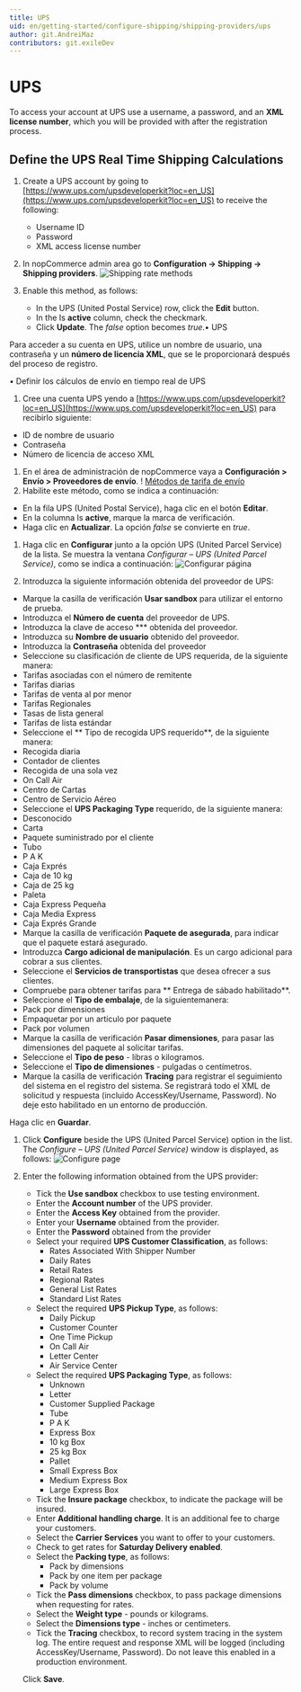 ```yaml
---
title: UPS
uid: en/getting-started/configure-shipping/shipping-providers/ups
author: git.AndreiMaz
contributors: git.exileDev
---
```


# UPS

To access your account at UPS use a username, a password, and an **XML license number**, which you will be provided with after the registration process.

## Define the UPS Real Time Shipping Calculations

1. Create a UPS account by going to [https://www.ups.com/upsdeveloperkit?loc=en_US](https://www.ups.com/upsdeveloperkit?loc=en_US) to receive the following:
    * Username ID
    * Password
    * XML access license number

1. In nopCommerce admin area go to **Configuration → Shipping → Shipping providers**. 
 ![Shipping rate methods](_static/ups/shipping-rate-methods.jpg)
1. Enable this method, as follows:
    * In the UPS (United Postal Service) row, click the **Edit** button.
    * In the Is **active** column, check the checkmark.
    * Click **Update**. The *false* option becomes *true*.• UPS

Para acceder a su cuenta en UPS, utilice un nombre de usuario, una contraseña y un **número de licencia XML**, que se le proporcionará después del proceso de registro.

• Definir los cálculos de envío en tiempo real de UPS

1. Cree una cuenta UPS yendo a [https://www.ups.com/upsdeveloperkit?loc=en_US](https://www.ups.com/upsdeveloperkit?loc=en_US) para recibirlo siguiente:
* ID de nombre de usuario
* Contraseña
* Número de licencia de acceso XML

1. En el área de administración de nopCommerce vaya a  **Configuración > Envío > Proveedores de envío**.
! [Métodos de tarifa de envío](_static/ups/shipping-rate-methods.jpg)
1. Habilite este método, como se indica a continuación:
* En la fila UPS (United Postal Service), haga clic en el botón **Editar**.  
* En la columna Is **active**,  marque la marca de verificación.
* Haga clic en  **Actualizar**. La opción *false*  se convierte en  *true*.

1. Haga clic en  **Configurar**  junto a la opción UPS (United Parcel Service) de la lista.
Se muestra la ventana *Configurar – UPS (United Parcel Service)*,  como se indica a continuación: ![ Configurar página](_static/ups/ups-configure.jpg)

1. Introduzca la siguiente información obtenida del proveedor de UPS:
* Marque la casilla de verificación **Usar sandbox** para utilizar el entorno de prueba.
* Introduzca el  **Número de cuenta**  del proveedor de UPS.
* Introduzca la clave de acceso ***  obtenida del proveedor.
* Introduzca su  **Nombre de usuario** obtenido del proveedor.
* Introduzca la  **Contraseña**  obtenida del proveedor
* Seleccione su clasificación de cliente de UPS requerida, de la siguiente manera:
* Tarifas asociadas con el número de remitente
* Tarifas diarias
* Tarifas de venta al por menor
* Tarifas Regionales
* Tasas de lista general
* Tarifas de lista estándar
* Seleccione el ** Tipo de recogida UPS requerido**, de la siguiente manera:  
* Recogida diaria
* Contador de clientes
* Recogida de una sola vez
* On Call Air
* Centro de Cartas
* Centro de Servicio Aéreo
* Seleccione el **UPS Packaging Type** requerido, de la siguiente manera:
* Desconocido
* Carta
* Paquete suministrado por el cliente
* Tubo
* P A K
* Caja Exprés
* Caja de 10 kg
* Caja de 25 kg
* Paleta
* Caja Express Pequeña
* Caja Media Express
* Caja Exprés Grande
* Marque la casilla de verificación **Paquete de asegurada**, para indicar que el paquete estará asegurado.
* Introduzca  **Cargo adicional de manipulación**. Es un cargo adicional para cobrar a sus clientes.
* Seleccione el  **Servicios de transportistas** que desea ofrecer a sus clientes.
* Compruebe para obtener tarifas para  ** Entrega de sábado habilitado**.
* Seleccione el  **Tipo de embalaje**, de la siguientemanera:
* Pack por dimensiones
* Empaquetar por un artículo por paquete
* Pack por volumen
* Marque la casilla de verificación **Pasar dimensiones**, para pasar las dimensiones del paquete al solicitar tarifas.
* Seleccione el  **Tipo de peso**  - libras o kilogramos.
* Seleccione el  **Tipo de dimensiones** - pulgadas o centímetros.
* Marque la casilla de verificación **Tracing** para registrar el seguimiento del sistema en el registro del sistema. Se registrará todo el XML de solicitud y respuesta (incluido AccessKey/Username, Password). No deje esto habilitado en un entorno de producción.

Haga clic en **Guardar**.



1. Click **Configure** beside the UPS (United Parcel Service) option in the list. 
    The *Configure – UPS (United Parcel Service)* window is displayed, as follows: ![Configure page](_static/ups/ups-configure.jpg)

1. Enter the following information obtained from the UPS provider:
    * Tick the **Use sandbox** checkbox to use testing environment.
    * Enter the **Account number** of the UPS provider.
    * Enter the **Access Key** obtained from the provider.
    * Enter your **Username** obtained from the provider.
    * Enter the **Password** obtained from the provider
    * Select your required **UPS Customer Classification**, as follows:
        * Rates Associated With Shipper Number
        * Daily Rates
        * Retail Rates
        * Regional Rates
        * General List Rates
        * Standard List Rates
    * Select the required **UPS Pickup Type**, as follows:
        * Daily Pickup
        * Customer Counter
        * One Time Pickup
        * On Call Air
        * Letter Center
        * Air Service Center
    * Select the required **UPS Packaging Type**, as follows:
        * Unknown
        * Letter
        * Customer Supplied Package
        * Tube
        * P A K
        * Express Box
        * 10 kg Box
        * 25 kg Box
        * Pallet
        * Small Express Box
        * Medium Express Box
        * Large Express Box
    * Tick the **Insure package** checkbox, to indicate the package will be insured.
    * Enter **Additional handling charge**. It is an additional fee to charge your customers.
    * Select the **Carrier Services** you want to offer to your customers.
    * Check to get rates for **Saturday Delivery enabled**.
    * Select the **Packing type**, as follows:
        * Pack by dimensions
        * Pack by one item per package
        * Pack by volume
    * Tick the **Pass dimensions** checkbox, to pass package dimensions when requesting for rates.
    * Select the **Weight type** - pounds or kilograms.
    * Select the **Dimensions type** - inches or centimeters.
    * Tick the **Tracing** checkbox, to record system tracing in the system log. The entire request and response XML will be logged (including AccessKey/Username, Password). Do not leave this enabled in a production environment.

    Click **Save**.